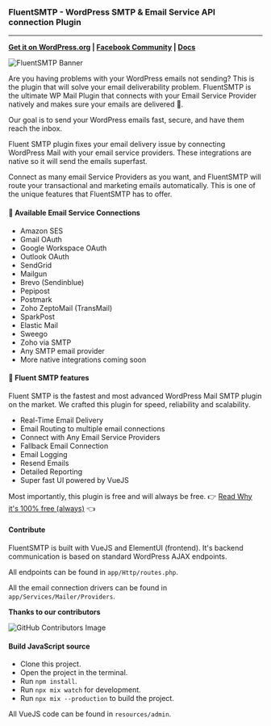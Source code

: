 ### FluentSMTP - WordPress SMTP & Email Service API connection Plugin

---

**[Get it on WordPress.org](https://wordpress.org/plugins/fluent-smtp/) | [Facebook Community](https://www.facebook.com/groups/fluentcrm) | [Docs](https://fluentsmtp.com/docs)**

![FluentSMTP Banner](https://ps.w.org/fluent-smtp/assets/banner-1544x500.png)

Are you having problems with your WordPress emails not sending? This is the plugin that will solve your email deliverability problem.
FluentSMTP is the ultimate WP Mail Plugin that connects with your Email Service Provider natively and makes sure your emails are delivered 💯.

Our goal is to send your WordPress emails fast, secure, and have them reach the inbox.

Fluent SMTP plugin fixes your email delivery issue by connecting WordPress Mail with your email service providers. These integrations are native so it will send the emails superfast.

Connect as many email Service Providers as you want, and FluentSMTP will route your transactional and marketing emails automatically. This is one of the unique features that FluentSMTP has to offer.

#### 🎉 Available Email Service Connections
- Amazon SES
- Gmail OAuth
- Google Workspace OAuth
- Outlook OAuth
- SendGrid
- Mailgun
- Brevo (Sendinblue)
- Pepipost
- Postmark
- Zoho ZeptoMail (TransMail)
- SparkPost
- Elastic Mail
- Sweego
- Zoho via SMTP
- Any SMTP email provider
- More native integrations coming soon

#### 🎉 Fluent SMTP features
Fluent SMTP is the fastest and most advanced WordPress Mail SMTP plugin on the market. We crafted this plugin for speed, reliability and scalability.

* Real-Time Email Delivery
* Email Routing to multiple email connections
* Connect with Any Email Service Providers
* Fallback Email Connection
* Email Logging
* Resend Emails
* Detailed Reporting
* Super fast UI powered by VueJS

Most importantly, this plugin is free and will always be free.
👉 <a href="https://fluentsmtp.com/why-we-build-fluentsmtp-plugin/">Read Why it's 100% free (always)</a> 👈

#### Contribute
FluentSMTP is built with VueJS and ElementUI (frontend). It's backend communication is based on standard WordPress AJAX endpoints.

All endpoints can be found in `app/Http/routes.php`.

All the email connection drivers can be found in `app/Services/Mailer/Providers`.

**Thanks to our contributors**

![GitHub Contributors Image](https://contrib.rocks/image?repo=WPManageNinja/fluent-smtp)


#### Build JavaScript source

- Clone this project.
- Open the project in the terminal.
- Run `npm install`.
- Run `npx mix watch` for development.
- Run `npx mix --production` to build the project.

All VueJS code can be found in `resources/admin`.

